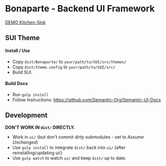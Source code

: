 # Bonaparte - Backend UI Framework

[DEMO Kitchen-Sink](https://github.dowjones.net/pages/adrianp/bonaparte/dist/examples/kitchen-sink)

## SUI Theme

#### Install / Use

- Copy `dist/Bonaparte/` to `your/path/to/SUI/src/themes/`
- Copy `dist/theme.config` to `your/path/to/SUI/src/`
- Build SUI.

#### Build Docs 

- Run `gulp install`
- Follow Instructions: https://github.com/Semantic-Org/Semantic-UI-Docs

## Development

__DON'T WORK IN `dist/` DIRECTLY.__

- Work in `ui/` (but don't commit _dirty_ submodules - set to _Assume Unchanged_)
- Use `gulp install` to integrate `dist/` back into `ui/` (after reinstalling/updating ui/)
- Use `gulp watch` to watch `ui/` and keep `dist/` up to date.
